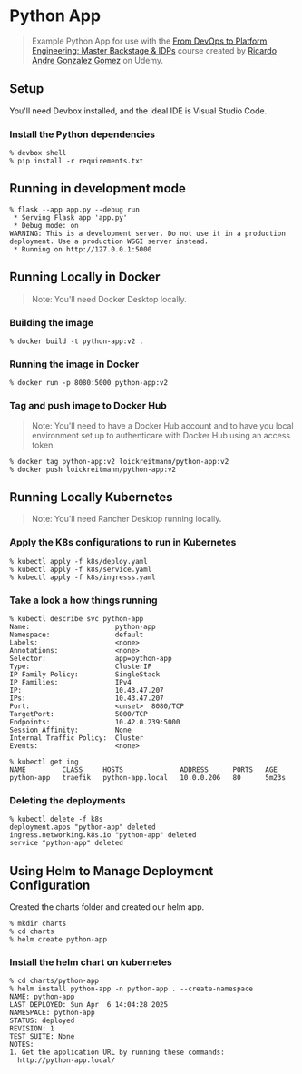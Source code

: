 # Python App

> Example Python App for use with the [From DevOps to Platform Engineering: Master Backstage & IDPs](https://www.udemy.com/course/from-devops-to-platform-engineering-master-backstage-idps/) course created by [Ricardo Andre Gonzalez Gomez](https://www.udemy.com/user/ricardo-andre-gonzalez-gomez/) on Udemy.

## Setup

You'll need Devbox installed, and the ideal IDE is Visual Studio Code.

### Install the Python dependencies

```shell
% devbox shell
% pip install -r requirements.txt
```

## Running in development mode

```shell
% flask --app app.py --debug run
 * Serving Flask app 'app.py'
 * Debug mode: on
WARNING: This is a development server. Do not use it in a production deployment. Use a production WSGI server instead.
 * Running on http://127.0.0.1:5000
 ```

## Running Locally in Docker

> Note: You'll need Docker Desktop locally.

### Building the image

```shell
% docker build -t python-app:v2 .
```

### Running the image in Docker

```shell
% docker run -p 8080:5000 python-app:v2
```

### Tag and push image to Docker Hub

> Note: You'll need to have a Docker Hub account and to have you local environment set up to authenticare with Docker Hub using an access token.

```shell
% docker tag python-app:v2 loickreitmann/python-app:v2
% docker push loickreitmann/python-app:v2
```

## Running Locally Kubernetes

> Note: You'll need Rancher Desktop running locally.

### Apply the K8s configurations to run in Kubernetes

```shell
% kubectl apply -f k8s/deploy.yaml
% kubectl apply -f k8s/service.yaml
% kubectl apply -f k8s/ingresss.yaml
```

### Take a look a how things running

```shell
% kubectl describe svc python-app
Name:                     python-app
Namespace:                default
Labels:                   <none>
Annotations:              <none>
Selector:                 app=python-app
Type:                     ClusterIP
IP Family Policy:         SingleStack
IP Families:              IPv4
IP:                       10.43.47.207
IPs:                      10.43.47.207
Port:                     <unset>  8080/TCP
TargetPort:               5000/TCP
Endpoints:                10.42.0.239:5000
Session Affinity:         None
Internal Traffic Policy:  Cluster
Events:                   <none>
```

```shell
% kubectl get ing
NAME         CLASS     HOSTS              ADDRESS      PORTS   AGE
python-app   traefik   python-app.local   10.0.0.206   80      5m23s
```

### Deleting the deployments

```shell
% kubectl delete -f k8s
deployment.apps "python-app" deleted
ingress.networking.k8s.io "python-app" deleted
service "python-app" deleted
```

## Using Helm to Manage Deployment Configuration

Created the charts folder and created our helm app.

```shell
% mkdir charts
% cd charts
% helm create python-app
```

### Install the helm chart on kubernetes

```shell
% cd charts/python-app
% helm install python-app -n python-app . --create-namespace
NAME: python-app
LAST DEPLOYED: Sun Apr  6 14:04:28 2025
NAMESPACE: python-app
STATUS: deployed
REVISION: 1
TEST SUITE: None
NOTES:
1. Get the application URL by running these commands:
  http://python-app.local/
```
